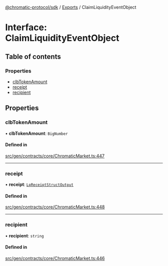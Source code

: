 [@chromatic-protocol/sdk](../README.md) / [Exports](../modules.md) / ClaimLiquidityEventObject

# Interface: ClaimLiquidityEventObject

## Table of contents

### Properties

- [clbTokenAmount](ClaimLiquidityEventObject.md#clbtokenamount)
- [receipt](ClaimLiquidityEventObject.md#receipt)
- [recipient](ClaimLiquidityEventObject.md#recipient)

## Properties

### clbTokenAmount

• **clbTokenAmount**: `BigNumber`

#### Defined in

[src/gen/contracts/core/ChromaticMarket.ts:447](https://github.com/chromatic-protocol/sdk/blob/10aa618/src/gen/contracts/core/ChromaticMarket.ts#L447)

___

### receipt

• **receipt**: [`LpReceiptStructOutput`](../modules.md#lpreceiptstructoutput)

#### Defined in

[src/gen/contracts/core/ChromaticMarket.ts:448](https://github.com/chromatic-protocol/sdk/blob/10aa618/src/gen/contracts/core/ChromaticMarket.ts#L448)

___

### recipient

• **recipient**: `string`

#### Defined in

[src/gen/contracts/core/ChromaticMarket.ts:446](https://github.com/chromatic-protocol/sdk/blob/10aa618/src/gen/contracts/core/ChromaticMarket.ts#L446)
